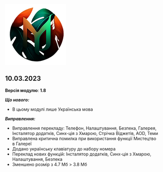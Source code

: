 
<img src="https://raw.githubusercontent.com/kazhemons/CNtoRU/main/img/Logo.png">

## 10.03.2023 ##

**Версія модулю**: **1.8**

***Що нового:***
- В цьому модулі лише Українська мова

***Виправлення:***
- Виправлення перекладу: Телефон, Налаштування, Безпека, 
Галерея, Iнсталятор додаткiв, Синх-цiя з Хмарою, Стрiчка Вiджетiв, AOD, Теми
- Виправлена критична помилка при використання функції Мистецтво в Галереї
- Додано українську клавiатуру до набору номера
- Переклад нових функцiй: Iнсталятор додаткiв, 
Синх-цiя з Хмарою, Налаштування, Безпека
- Зменшено розмiр з 4.7 Мб > 3.8 Мб
